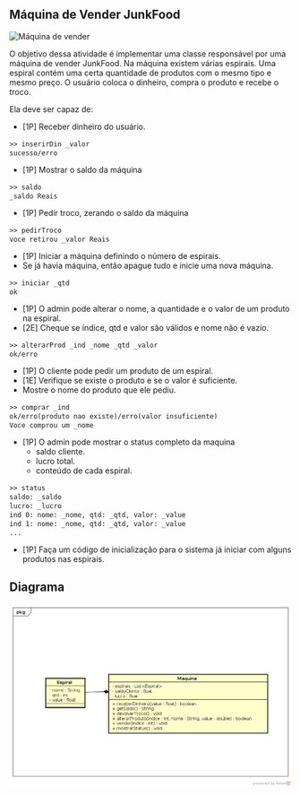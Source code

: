## Máquina de Vender JunkFood

![Máquina de vender](https://cbsnews1.cbsistatic.com/hub/i/r/2013/02/01/4bbe2b3a-a645-11e2-a3f0-029118418759/thumbnail/620x350/83e6612f8ee5eaf4137dc5b6f71ca247/schoolunch.jpg)

O objetivo dessa atividade é implementar uma classe responsável por uma máquina de vender JunkFood. Na máquina existem várias espirais. Uma espiral contém uma certa quantidade de produtos com o mesmo tipo e mesmo preço. O usuário coloca o dinheiro, compra o produto e recebe o troco.

Ela deve ser capaz de:

* [1P] Receber dinheiro do usuário.

```
>> inserirDin _valor
sucesso/erro
```

* [1P] Mostrar o saldo da máquina

```
>> saldo
_saldo Reais
```
* [1P] Pedir troco, zerando o saldo da máquina

```
>> pedirTroco
voce retirou _valor Reais
```
* [1P] Iniciar a máquina definindo o número de espirais.
* Se já havia máquina, então apague tudo e inicie uma nova máquina. 

```
>> iniciar _qtd
ok
```
* [1P] O admin pode alterar o nome, a quantidade e o valor de um produto na espiral.
* [2E] Cheque se índice, qtd e valor são válidos e nome não é vazio.

```
>> alterarProd _ind _nome _qtd _valor
ok/erro
```
* [1P] O cliente pode pedir um produto de um espiral. 
* [1E] Verifique se existe o produto e se o valor é suficiente.
* Mostre o nome do produto que ele pediu.

```
>> comprar _ind
ok/erro(produto nao existe)/erro(valor insuficiente)
Voce comprou um _nome
```

* [1P] O admin pode mostrar o status completo da maquina 
    * saldo cliente.
    * lucro total.
    * conteúdo de cada espiral.

```
>> status
saldo: _saldo
lucro: _lucro
ind 0: nome: _nome, qtd: _qtd, valor: _value
ind 1: nome: _nome, qtd: _qtd, valor: _value
...
```

* [1P] Faça um código de inicialização para o sistema já iniciar com alguns produtos nas espirais.

## Diagrama
![](diagrama.png)

